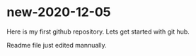 # new-2020-12-05
Here is my first github repository. Lets get started with git hub.

Readme file just edited mannually.
